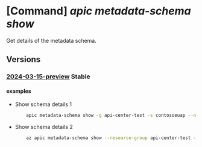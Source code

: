 # [Command] _apic metadata-schema show_

Get details of the metadata schema.

## Versions

### [2024-03-15-preview](/Resources/mgmt-plane/L3N1YnNjcmlwdGlvbnMve30vcmVzb3VyY2Vncm91cHMve30vcHJvdmlkZXJzL21pY3Jvc29mdC5hcGljZW50ZXIvc2VydmljZXMve30vbWV0YWRhdGFzY2hlbWFzL3t9/2024-03-15-preview.xml) **Stable**

<!-- mgmt-plane /subscriptions/{}/resourcegroups/{}/providers/microsoft.apicenter/services/{}/metadataschemas/{} 2024-03-15-preview -->

#### examples

- Show schema details 1
    ```bash
        apic metadata-schema show -g api-center-test -s contosoeuap --name approver
    ```

- Show schema details 2
    ```bash
        az apic metadata-schema show --resource-group api-center-test --service-name contoso --name "testchoices"
    ```
